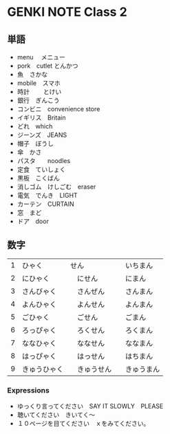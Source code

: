 # GENKI NOTE Class 2

## 単語

- menu　 メニュー
- pork　cutlet とんかつ
- 魚　さかな
- mobile　スマホ
- 時計 　　とけい
- 銀行　ぎんこう
- コンビニ　convenience store
- イギリス　Britain
- どれ　which
- ジーンズ　JEANS
- 帽子　ぼうし
- 傘　かさ
- パスタ　　noodles
- 定食　ていしょく
- 黒板　こくばん
- 消しゴム　けしごむ　eraser
- 電気　でんき　LIGHT
- カーテン　CURTAIN
- 窓　まど
- ドア　door

## 数字

|||||
|:---|---|---|---|
|1|ひゃく　|せん|　いちまん |
|2|にひゃく|　にせん|　にまん|
|3|さんびゃく|　さんぜん|　さんまん|
|4|よんひゃく|　よんせん|　よんまん|
|5|ごひゃく|　ごせん|　ごまん|
|6|ろっぴゃく|　ろくせん|　ろくまん|
|7|ななひゃく|　ななせん|　ななまん|
|8|はっぴゃく|　はっせん|　はちまん|
|9|きゅうひゃく|　きゅうせん|　きゅうまん|

### Expressions

- ゆっくり言ってください　SAY IT SLOWLY　PLEASE
- 聴いてください　きいてく～
- １０ページを目てください　ｘをみてください。
